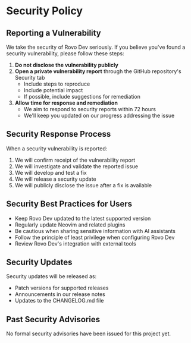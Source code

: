 # Security Policy

## Reporting a Vulnerability

We take the security of Rovo Dev seriously. If you believe you've found a security vulnerability, please follow these steps:

1. **Do not disclose the vulnerability publicly**
2. **Open a private vulnerability report** through the GitHub repository's Security tab
   - Include steps to reproduce
   - Include potential impact
   - If possible, include suggestions for remediation
3. **Allow time for response and remediation**
   - We aim to respond to security reports within 72 hours
   - We'll keep you updated on our progress addressing the issue

## Security Response Process

When a security vulnerability is reported:

1. We will confirm receipt of the vulnerability report
2. We will investigate and validate the reported issue
3. We will develop and test a fix
4. We will release a security update
5. We will publicly disclose the issue after a fix is available

## Security Best Practices for Users

- Keep Rovo Dev updated to the latest supported version
- Regularly update Neovim and related plugins
- Be cautious when sharing sensitive information with AI assistants
- Follow the principle of least privilege when configuring Rovo Dev
- Review Rovo Dev's integration with external tools

## Security Updates

Security updates will be released as:

- Patch versions for supported releases
- Announcements in our release notes
- Updates to the CHANGELOG.md file

## Past Security Advisories

No formal security advisories have been issued for this project yet.
